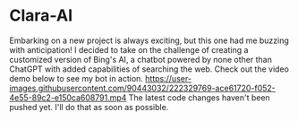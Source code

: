 # Clara-AI

Embarking on a new project is always exciting, but this one had me buzzing with anticipation! I decided to take on the challenge of creating a customized version of Bing's AI, a chatbot powered by none other than ChatGPT with added capabilities of searching the web. 
Check out the video demo below to see my bot in action.
https://user-images.githubusercontent.com/90443032/222329769-ace61720-f052-4e55-89c2-e150ca608791.mp4
The latest code changes haven't been pushed yet. I'll do that as soon as possible.
